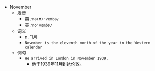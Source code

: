 - November
  - 发音
    - 英 `/nə(ʊ)'vembə/`
    - 美 `/no'vɛmbɚ/`
  - 词义
    - n. 11月
    - `November is the eleventh month of the year in the Western calendar`
  - 例句
    - `He arrived in London in November 1939.`
      - 他于1939年11月到达伦敦。

